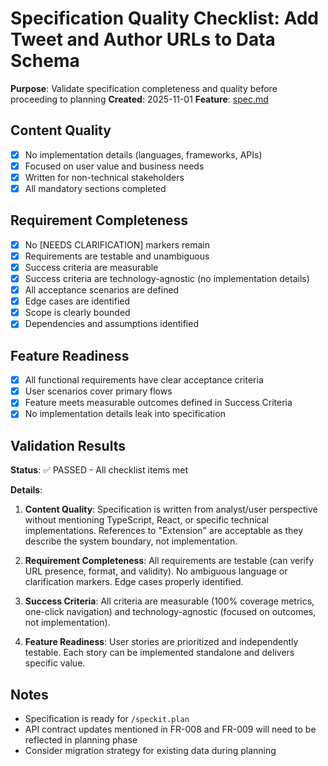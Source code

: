# Specification Quality Checklist: Add Tweet and Author URLs to Data Schema

**Purpose**: Validate specification completeness and quality before proceeding to planning
**Created**: 2025-11-01
**Feature**: [spec.md](../spec.md)

## Content Quality

- [x] No implementation details (languages, frameworks, APIs)
- [x] Focused on user value and business needs
- [x] Written for non-technical stakeholders
- [x] All mandatory sections completed

## Requirement Completeness

- [x] No [NEEDS CLARIFICATION] markers remain
- [x] Requirements are testable and unambiguous
- [x] Success criteria are measurable
- [x] Success criteria are technology-agnostic (no implementation details)
- [x] All acceptance scenarios are defined
- [x] Edge cases are identified
- [x] Scope is clearly bounded
- [x] Dependencies and assumptions identified

## Feature Readiness

- [x] All functional requirements have clear acceptance criteria
- [x] User scenarios cover primary flows
- [x] Feature meets measurable outcomes defined in Success Criteria
- [x] No implementation details leak into specification

## Validation Results

**Status**: ✅ PASSED - All checklist items met

**Details**:

1. **Content Quality**: Specification is written from analyst/user perspective without mentioning TypeScript, React, or specific technical implementations. References to "Extension" are acceptable as they describe the system boundary, not implementation.

2. **Requirement Completeness**: All requirements are testable (can verify URL presence, format, and validity). No ambiguous language or clarification markers. Edge cases properly identified.

3. **Success Criteria**: All criteria are measurable (100% coverage metrics, one-click navigation) and technology-agnostic (focused on outcomes, not implementation).

4. **Feature Readiness**: User stories are prioritized and independently testable. Each story can be implemented standalone and delivers specific value.

## Notes

- Specification is ready for `/speckit.plan`
- API contract updates mentioned in FR-008 and FR-009 will need to be reflected in planning phase
- Consider migration strategy for existing data during planning
